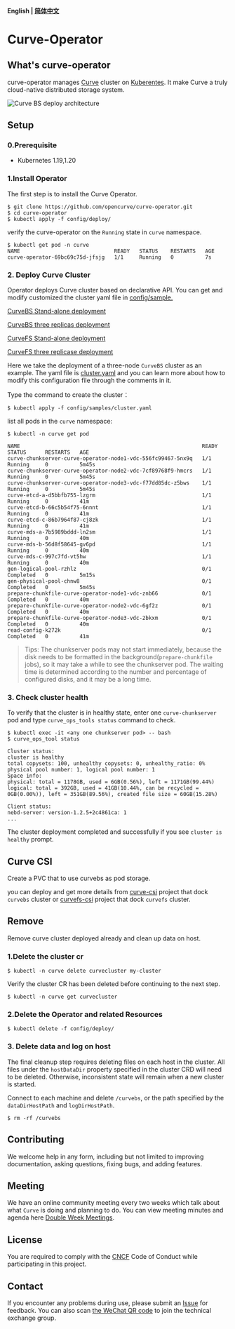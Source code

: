 #### English | [简体中文](https://github.com/opencurve/curve-operator/tree/master/docs/readme_cn.md)

# Curve-Operator

## What's curve-operator

curve-operator manages [Curve](https://github.com/opencurve/curve) cluster on [Kuberentes](https://kubernetes.io/docs/home/). It make Curve a truly cloud-native distributed storage system.

![Curve BS deploy architecture](https://github.com/opencurve/curve-operator/tree/master/docs/images/curve-deploy-arch.jpg)

## Setup

### 0.Prerequisite

* Kubernetes 1.19,1.20

### 1.Install Operator

The first step is to install the Curve Operator.

```shell
$ git clone https://github.com/opencurve/curve-operator.git
$ cd curve-operator
$ kubectl apply -f config/deploy/
```

verify the curve-operator on the `Running` state in `curve` namespace.

```shell
$ kubectl get pod -n curve
NAME                              READY   STATUS    RESTARTS   AGE
curve-operator-69bc69c75d-jfsjg   1/1     Running   0          7s
```

### 2. Deploy Curve Cluster

Operator deploys Curve cluster based on declarative API. You can get and modify customized the cluster yaml file in [config/sample.](https://github.com/opencurve/curve-operator/tree/master/config/samples)

[CurveBS Stand-alone deployment](https://github.com/opencurve/curve-operator/blob/master/config/samples/bscluster-onehost.yaml)

[CurveBS three replicas deployment](https://github.com/opencurve/curve-operator/blob/master/config/samples/cluster.yaml)

[CurveFS Stand-alone deployment](https://github.com/opencurve/curve-operator/blob/master/config/samples/fscluster-onehost.yaml)

[CurveFS three replicase deployment](https://github.com/opencurve/curve-operator/blob/master/config/samples/fscluster.yaml)

Here we take the deployment of a three-node `CurveBS` cluster as an example. The yaml file is [cluster.yaml](https://github.com/opencurve/curve-operator/blob/master/config/samples/cluster.yaml) and you can learn more about how to modify this configuration file through the comments in it.

Type the command to create the cluster：

```shell
$ kubectl apply -f config/samples/cluster.yaml
```

list all pods in the `curve` namespace:

```shell
$ kubectl -n curve get pod

NAME                                                          READY   STATUS      RESTARTS   AGE
curve-chunkserver-curve-operator-node1-vdc-556fc99467-5nx9q   1/1     Running     0          5m45s
curve-chunkserver-curve-operator-node2-vdc-7cf89768f9-hmcrs   1/1     Running     0          5m45s
curve-chunkserver-curve-operator-node3-vdc-f77dd85dc-z5bws    1/1     Running     0          5m45s
curve-etcd-a-d5bbfb755-lzgrm                                  1/1     Running     0          41m
curve-etcd-b-66c5b54f75-6nnnt                                 1/1     Running     0          41m
curve-etcd-c-86b7964f87-cj8zk                                 1/1     Running     0          41m
curve-mds-a-7b5989bddd-ln2sm                                  1/1     Running     0          40m
curve-mds-b-56d8f58645-gv6pd                                  1/1     Running     0          40m
curve-mds-c-997c7fd-vt5hw                                     1/1     Running     0          40m
gen-logical-pool-rzhlz                                        0/1     Completed   0          5m15s
gen-physical-pool-chnw8                                       0/1     Completed   0          5m45s
prepare-chunkfile-curve-operator-node1-vdc-znb66              0/1     Completed   0          40m
prepare-chunkfile-curve-operator-node2-vdc-6gf2z              0/1     Completed   0          40m
prepare-chunkfile-curve-operator-node3-vdc-2bkxm              0/1     Completed   0          40m
read-config-k272k                                             0/1     Completed   0          41m
```

> Tips: The chunkserver pods may not start immediately, because the disk needs to be formatted in the background(`prepare-chunkfile` jobs), so it may take a while to see the chunkserver pod. The waiting time is determined according to the number and percentage of configured disks, and it may be a long time.

### 3. Check cluster health

To verify that the cluster is in healthy state, enter one `curve-chunkserver` pod and type `curve_ops_tools status` command to check.

```shell
$ kubectl exec -it <any one chunkserver pod> -- bash
$ curve_ops_tool status

Cluster status:
cluster is healthy
total copysets: 100, unhealthy copysets: 0, unhealthy_ratio: 0%
physical pool number: 1, logical pool number: 1
Space info:
physical: total = 1178GB, used = 6GB(0.56%), left = 1171GB(99.44%)
logical: total = 392GB, used = 41GB(10.44%, can be recycled = 0GB(0.00%)), left = 351GB(89.56%), created file size = 60GB(15.28%)

Client status:
nebd-server: version-1.2.5+2c4861ca: 1
...
```

The cluster deployment completed and successfully if you see `cluster is healthy` prompt.

## Curve CSI

Create a PVC that to use curvebs as pod storage.

you can deploy and get more details from [curve-csi](https://github.com/opencurve/curve-csi) project that dock `curvebs` cluster or [curvefs-csi](https://github.com/opencurve/curvefs-csi) project that dock `curvefs` cluster.

## Remove

Remove curve cluster deployed already and clean up data on host.

### 1.Delete the cluster cr

```shell
$ kubectl -n curve delete curvecluster my-cluster
```

Verify the cluster CR has been deleted before continuing to the next step.

```shell
$ kubectl -n curve get curvecluster
```

### 2.Delete the Operator and related Resources

```shell
$ kubectl delete -f config/deploy/
```

### 3. Delete data and log on host

The final cleanup step requires deleting files on each host in the cluster. All files under the `hostDataDir` property specified in the cluster CRD will need to be deleted. Otherwise, inconsistent state will remain when a new cluster is started.

Connect to each machine and delete `/curvebs`, or the path specified by the `dataDirHostPath` and `logDirHostPath`.

```shell
$ rm -rf /curvebs
```

## Contributing

We welcome help in any form, including but not limited to improving documentation, asking questions, fixing bugs, and adding features. 

## Meeting

We have an online community meeting every two weeks which talk about what `Curve` is doing and planning to do. You can view meeting minutes and agenda here [Double Week Meetings](https://github.com/opencurve/curve-meetup-slides/tree/main/2023/Double%20Week%20Meetings).

## License

You are required to comply with the [CNCF](https://www.cncf.io/) Code of Conduct while participating in this project. 

## Contact

If you encounter any problems during use, please submit an [Issue](https://github.com/opencurve/curve-operator/issues) for feedback. You can also scan [the WeChat QR code](https://github.com/opencurve/curve-operator/tree/master/docs/images/curve-wechat.jpeg) to join the technical exchange group.
